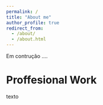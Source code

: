```yaml
---
permalink: /
title: "About me"
author_profile: true
redirect_from: 
  - /about/
  - /about.html
---
```


Em contrução ....




Proffesional Work
======

texto

